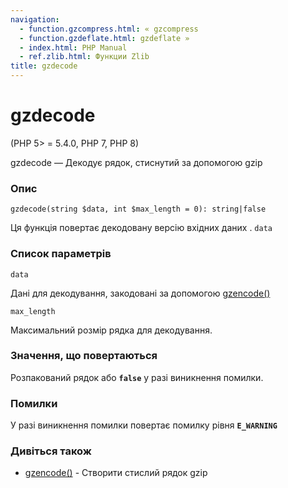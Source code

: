 ```yaml
---
navigation:
  - function.gzcompress.html: « gzcompress
  - function.gzdeflate.html: gzdeflate »
  - index.html: PHP Manual
  - ref.zlib.html: Функции Zlib
title: gzdecode
---
```

# gzdecode

(PHP 5> = 5.4.0, PHP 7, PHP 8)

gzdecode — Декодує рядок, стиснутий за допомогою gzip

### Опис

```methodsynopsis
gzdecode(string $data, int $max_length = 0): string|false
```

Ця функція повертає декодовану версію вхідних даних . `data`

### Список параметрів

`data`

Дані для декодування, закодовані за допомогою [gzencode()](function.gzencode.html)

`max_length`

Максимальний розмір рядка для декодування.

### Значення, що повертаються

Розпакований рядок або **`false`** у разі виникнення помилки.

### Помилки

У разі виникнення помилки повертає помилку рівня **`E_WARNING`**

### Дивіться також

-   [gzencode()](function.gzencode.html) - Створити стислий рядок gzip
